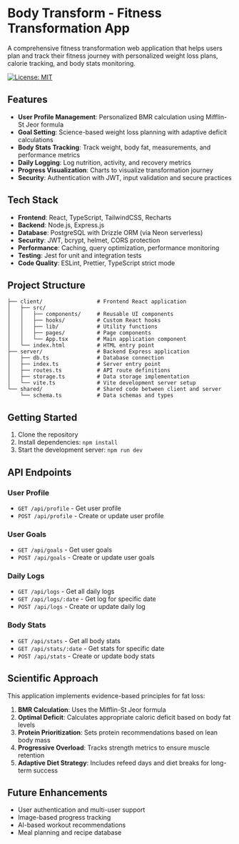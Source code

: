
# Body Transform - Fitness Transformation App

A comprehensive fitness transformation web application that helps users plan and track their fitness journey with personalized weight loss plans, calorie tracking, and body stats monitoring.

[![License: MIT](https://img.shields.io/badge/License-MIT-yellow.svg)](https://opensource.org/licenses/MIT)

## Features

- **User Profile Management**: Personalized BMR calculation using Mifflin-St Jeor formula
- **Goal Setting**: Science-based weight loss planning with adaptive deficit calculations
- **Body Stats Tracking**: Track weight, body fat, measurements, and performance metrics
- **Daily Logging**: Log nutrition, activity, and recovery metrics
- **Progress Visualization**: Charts to visualize transformation journey
- **Security**: Authentication with JWT, input validation and secure practices

## Tech Stack

- **Frontend**: React, TypeScript, TailwindCSS, Recharts
- **Backend**: Node.js, Express.js
- **Database**: PostgreSQL with Drizzle ORM (via Neon serverless)
- **Security**: JWT, bcrypt, helmet, CORS protection
- **Performance**: Caching, query optimization, performance monitoring
- **Testing**: Jest for unit and integration tests
- **Code Quality**: ESLint, Prettier, TypeScript strict mode

## Project Structure

```
├── client/                 # Frontend React application
│   ├── src/
│   │   ├── components/     # Reusable UI components
│   │   ├── hooks/          # Custom React hooks
│   │   ├── lib/            # Utility functions
│   │   ├── pages/          # Page components
│   │   └── App.tsx         # Main application component
│   └── index.html          # HTML entry point
├── server/                 # Backend Express application
│   ├── db.ts               # Database connection
│   ├── index.ts            # Server entry point
│   ├── routes.ts           # API route definitions
│   ├── storage.ts          # Data storage implementation
│   └── vite.ts             # Vite development server setup
└── shared/                 # Shared code between client and server
    └── schema.ts           # Data schemas and types
```

## Getting Started

1. Clone the repository
2. Install dependencies: `npm install`
3. Start the development server: `npm run dev`

## API Endpoints

### User Profile

- `GET /api/profile` - Get user profile
- `POST /api/profile` - Create or update user profile

### User Goals

- `GET /api/goals` - Get user goals
- `POST /api/goals` - Create or update user goals

### Daily Logs

- `GET /api/logs` - Get all daily logs
- `GET /api/logs/:date` - Get log for specific date
- `POST /api/logs` - Create or update daily log

### Body Stats

- `GET /api/stats` - Get all body stats
- `GET /api/stats/:date` - Get stats for specific date
- `POST /api/stats` - Create or update body stats

## Scientific Approach

This application implements evidence-based principles for fat loss:

1. **BMR Calculation**: Uses the Mifflin-St Jeor formula
2. **Optimal Deficit**: Calculates appropriate caloric deficit based on body fat levels
3. **Protein Prioritization**: Sets protein recommendations based on lean body mass
4. **Progressive Overload**: Tracks strength metrics to ensure muscle retention
5. **Adaptive Diet Strategy**: Includes refeed days and diet breaks for long-term success

## Future Enhancements

- User authentication and multi-user support
- Image-based progress tracking
- AI-based workout recommendations
- Meal planning and recipe database
